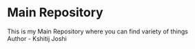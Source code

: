 # Main Repository 
This is my Main Repository where you can find variety of things
<br>
Author - Kshitij Joshi
